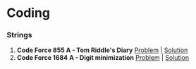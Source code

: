 # Coding

### Strings
1. **Code Force 855 A - Tom Riddle's Diary**
    [Problem](https://codeforces.com/problemset/problem/855/A) |
    [Solution](../Coding/Strings/CodeForce_855_A.java)
2. **Code Force 1684 A - Digit minimization**
    [Problem](https://codeforces.com/problemset/problem/1684/A) |
    [Solution](../Coding/Strings/CodeForce_1684_A.java)
